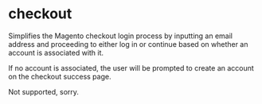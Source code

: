# checkout

Simplifies the Magento checkout login process by inputting an email address and proceeding to either log in or continue based on whether an account is associated with it.

If no account is associated, the user will be prompted to create an account on the checkout success page.

Not supported, sorry.
